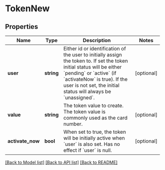 # TokenNew

## Properties
Name | Type | Description | Notes
------------ | ------------- | ------------- | -------------
**user** | **string** | Either id or identification of the user to initially assign the token to. If set the token initial status will be either &#x60;pending&#x60; or &#x60;active&#x60; (if &#x60;activateNow&#x60; is true). If the user is not set, the initial status will always be &#x60;unassigned&#x60;. | [optional] 
**value** | **string** | The token value to create. The token value is commonly used as the card number. | [optional] 
**activate_now** | **bool** | When set to true, the token will be initially active when &#x60;user&#x60; is also set. Has no effect if &#x60;user&#x60; is null. | [optional] 

[[Back to Model list]](../../README.md#documentation-for-models) [[Back to API list]](../../README.md#documentation-for-api-endpoints) [[Back to README]](../../README.md)

